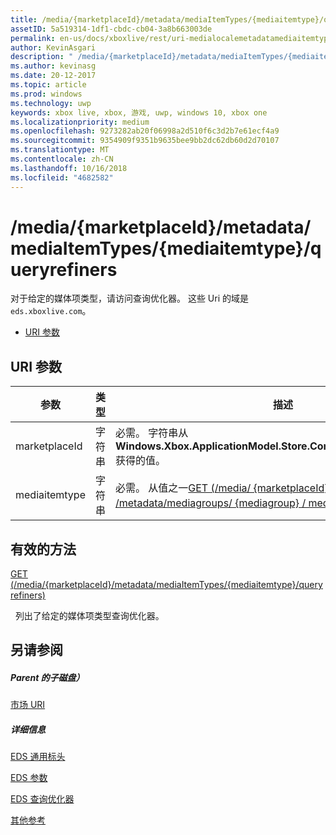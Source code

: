 ```yaml
---
title: /media/{marketplaceId}/metadata/mediaItemTypes/{mediaitemtype}/queryrefiners
assetID: 5a519314-1df1-cbdc-cb04-3a8b663003de
permalink: en-us/docs/xboxlive/rest/uri-medialocalemetadatamediaitemtypequeryrefiners.html
author: KevinAsgari
description: " /media/{marketplaceId}/metadata/mediaItemTypes/{mediaitemtype}/queryrefiners"
ms.author: kevinasg
ms.date: 20-12-2017
ms.topic: article
ms.prod: windows
ms.technology: uwp
keywords: xbox live, xbox, 游戏, uwp, windows 10, xbox one
ms.localizationpriority: medium
ms.openlocfilehash: 9273282ab20f06998a2d510f6c3d2b7e61ecf4a9
ms.sourcegitcommit: 9354909f9351b9635bee9bb2dc62db60d2d70107
ms.translationtype: MT
ms.contentlocale: zh-CN
ms.lasthandoff: 10/16/2018
ms.locfileid: "4682582"
---
```

# <a name="mediamarketplaceidmetadatamediaitemtypesmediaitemtypequeryrefiners"></a>/media/{marketplaceId}/metadata/mediaItemTypes/{mediaitemtype}/queryrefiners
对于给定的媒体项类型，请访问查询优化器。 这些 Uri 的域是`eds.xboxlive.com`。
 
  * [URI 参数](#ID4EV)
 
<a id="ID4EV"></a>

 
## <a name="uri-parameters"></a>URI 参数
 
| 参数| 类型| 描述| 
| --- | --- | --- | 
| marketplaceId| 字符串| 必需。 字符串从<b>Windows.Xbox.ApplicationModel.Store.Configuration.MarketplaceId</b>获得的值。| 
| mediaitemtype| 字符串| 必需。 从值之一[GET (/media/ {marketplaceId} / /metadata/mediagroups/ {mediagroup} / mediaItemTypes)](uri-medialocalemetadatamediagroupsmediaitemtypesget.md)。| 
  
<a id="ID4EBC"></a>

 
## <a name="valid-methods"></a>有效的方法

[GET (/media/{marketplaceId}/metadata/mediaItemTypes/{mediaitemtype}/queryrefiners)](uri-medialocalemetadatamediaitemtypequeryrefinersget.md)

&nbsp;&nbsp;列出了给定的媒体项类型查询优化器。
 
<a id="ID4ELC"></a>

 
## <a name="see-also"></a>另请参阅
 
<a id="ID4ENC"></a>

 
##### <a name="parent"></a>Parent 的子磁盘） 

[市场 URI](atoc-reference-marketplace.md)

  
<a id="ID4EXC"></a>

 
##### <a name="further-information"></a>详细信息 

[EDS 通用标头](../../additional/edscommonheaders.md)

 [EDS 参数](../../additional/edsparameters.md)

 [EDS 查询优化器](../../additional/edsqueryrefiners.md)

 [其他参考](../../additional/atoc-xboxlivews-reference-additional.md)

   